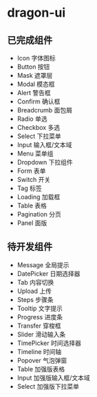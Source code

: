 # dragon-ui

## 已完成组件
- Icon 字体图标
- Button 按钮
- Mask 遮罩层
- Modal 模态框
- Alert 警告框
- Confirm 确认框
- Breadcrumb 面包屑
- Radio 单选
- Checkbox 多选
- Select 下拉菜单
- Input 输入框/文本域
- Menu 菜单组
- Dropdown 下拉组件
- Form 表单
- Switch 开关
- Tag 标签
- Loading 加载框
- Table 表格
- Pagination 分页
- Panel 面版

## 待开发组件
- Message 全局提示
- DatePicker 日期选择器
- Tab 内容切换
- Upload 上传
- Steps 步骤条
- Tooltip 文字提示
- Progress 进度条
- Transfer 穿梭框
- Slider 滑动输入条
- TimePicker 时间选择器
- Timeline 时间轴
- Popover 气泡弹窗
- Table 加强版表格
- Input 加强版输入框/文本域
- Select 加强版下拉菜单
